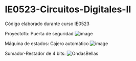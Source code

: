 # IE0523-Circuitos-Digitales-II

Código elaborado durante curso IE0523

Proyecto1b: Puerta de seguridad
![image](https://user-images.githubusercontent.com/93664317/236942878-22ec4b4b-6179-4b6d-a6d7-2b3c9d1c04d3.png)


Máquina de estados: Cajero automático
![image](https://user-images.githubusercontent.com/93664317/236082463-99606062-fae0-476e-9fa4-4e6c3bf0ff14.png)


Sumador-Restador de 4 bits:
![OndasBellas](https://user-images.githubusercontent.com/93664317/228085884-04fb166a-866c-46ea-b59a-90839e5fc570.png)
